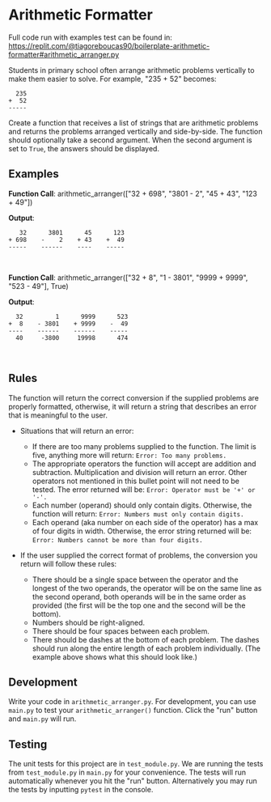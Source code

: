 # Arithmetic Formatter

Full code run with examples test can be found in: https://replit.com/@tiagoreboucas90/boilerplate-arithmetic-formatter#arithmetic_arranger.py

Students in primary school often arrange arithmetic problems vertically to make them easier to solve. For example, "235 + 52" becomes:
```text
  235
+  52
-----
```

Create a function that receives a list of strings that are arithmetic problems and returns the problems arranged vertically and side-by-side. The function should optionally take a second argument. When the second argument is set to `True`, the answers should be displayed.

## Examples
**Function Call**: arithmetic_arranger(["32 + 698", "3801 - 2", "45 + 43", "123 + 49"])

**Output**:
```text
   32      3801      45      123
+ 698    -    2    + 43    +  49
-----    ------    ----    -----
```
<br/>

**Function Call**: arithmetic_arranger(["32 + 8", "1 - 3801", "9999 + 9999", "523 - 49"], True)

**Output**:
```text
  32         1      9999      523
+  8    - 3801    + 9999    -  49
----    ------    ------    -----
  40     -3800     19998      474
```
<br/>

## Rules
The function will return the correct conversion if the supplied problems are properly formatted, otherwise, it will return a string that describes an error that is meaningful to the user.

- Situations that will return an error:
    - If there are too many problems supplied to the function. The limit is five, anything more will return: `Error: Too many problems.`
    - The appropriate operators the function will accept are addition and subtraction. Multiplication and division will return an error. Other operators not mentioned in this bullet point will not need to be tested. The error returned will be: `Error: Operator must be '+' or '-'.`
    - Each number (operand) should only contain digits. Otherwise, the function will return: `Error: Numbers must only contain digits.`
    - Each operand (aka number on each side of the operator) has a max of four digits in width. Otherwise, the error string returned will be: `Error: Numbers cannot be more than four digits.`

- If the user supplied the correct format of problems, the conversion you return will follow these rules:
    - There should be a single space between the operator and the longest of the two operands, the operator will be on the same line as the second operand, both operands will be in the same order as provided (the first will be the top one and the second will be the bottom).
    - Numbers should be right-aligned.
    - There should be four spaces between each problem.
    - There should be dashes at the bottom of each problem. The dashes should run along the entire length of each problem individually. (The example above shows what this should look like.)

## Development
Write your code in `arithmetic_arranger.py`. For development, you can use `main.py` to test your `arithmetic_arranger()` function. Click the "run" button and `main.py` will run.

## Testing
The unit tests for this project are in `test_module.py`. We are running the tests from `test_module.py` in `main.py` for your convenience. The tests will run automatically whenever you hit the "run" button. Alternatively you may run the tests by inputting `pytest` in the console.
